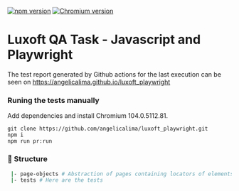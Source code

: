 [![npm version](https://img.shields.io/npm/v/playwright.svg?style=flat)](https://www.npmjs.com/package/playwright) <!-- GEN:chromium-version-badge -->[![Chromium version](https://img.shields.io/badge/chromium-104.0.5112.81-blue.svg?logo=google-chrome)](https://www.chromium.org/Home)<!-- GEN:stop -->
# Luxoft QA Task - Javascript and Playwright

The test report generated by Github actions for the last execution can be seen on https://angelicalima.github.io/luxoft_playwright

### Runing the tests manually

Add dependencies and install Chromium 104.0.5112.81.

```Shell
git clone https://github.com/angelicalima/luxoft_playwright.git
npm i
npm run pr:run
```
### 📁 Structure

```sh
 |- page-objects # Abstraction of pages containing locators of elements
 |- tests # Here are the tests
```
